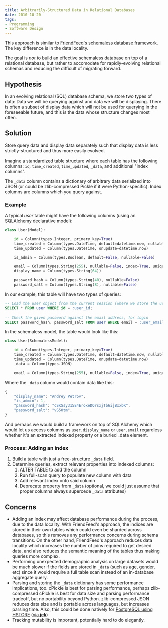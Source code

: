 ```yaml
---
title: Arbitrarily-Structured Data in Relational Databases
date: 2010-10-20
tags:
- Programming
- Software Design
---
```

This approach is similar to [FriendFeed's schemaless database framework](http://bret.appspot.com/entry/how-friendfeed-uses-mysql). The key difference is in the data locality.

The goal is *not* to build an effective schemaless database on top of a relational database, but rather to accomodate for rapidly-evolving relational schemas and reducing the difficult of migrating forward.

## Hypothesis

In an evolving relational (SQL) database schema, we store two types of data: Data we will be querying against and data we will be displaying. There is often a subset of display data which will not be used for querying in the foreseeable future, and this is the data whose structure changes most often.

## Solution

Store query data and display data separately such that display data is less strictly-structured and thus more easily evolved.

Imagine a standardized table structure where each table has the following columns: ``id``, ``time_created``, ``time_updated``, ``_data``, and additional "index columns".

The ``_data`` column contains a dictionary of arbitrary data serialized into JSON (or could be zlib-compressed Pickle if it were Python-specific). Index columns are columns which you query against.

### Example

A typical *user* table might have the following columns (using an SQLAlchemy declarative model):

```python
class User(Model):

    id = Column(types.Integer, primary_key=True)
    time_created = Column(types.DateTime, default=datetime.now, nullable=False)
    time_updated = Column(types.DateTime, onupdate=datetime.now)

    is_admin = Column(types.Boolean, default=False, nullable=False)

    email = Column(types.String(255), nullable=False, index=True, unique=True)
    display_name = Column(types.String(64))

    password_hash = Column(types.String(40), nullable=False)
    password_salt = Column(types.String(8), nullable=False)
```

In our example, this table will have two types of queries:

```sql
-- Load the user object from the current session (where we store the user_id)
SELECT * FROM user WHERE id = :user_id;

-- Check the given password against the email address, for login
SELECT password_hash, password_salt FROM user WHERE email = :user_email;
```

In the schemaless model, the table would look like this:

```python
class User(SchemalessModel):

    id = Column(types.Integer, primary_key=True)
    time_created = Column(types.DateTime, default=datetime.now, nullable=False)
    time_updated = Column(types.DateTime, onupdate=datetime.now)
    _data = Column(types.JSON)

    email = Column(types.String(255), nullable=False, index=True, unique=True)
```

Where the ``_data`` column would contain data like this:

```javascript
{
    "display_name": "Andrey Petrov",
    "is_admin": 1,
    "password_hash": "cSKSsy315E4EroxeDQrsxjTb6ijBxxbK",
    "password_salt": "vS5Otm",
}
```

And perhaps we would build a framework on top of SQLAlchemy which would let us access columns as ``user.display_name`` or ``user.email`` regardless whether it's an extracted indexed property or a buried _data element.


### Process: Adding an index

1.  Build a table with just a free-structure ``_data`` field.
2.  Determine queries, extract relevant properties into indexed columns:
    1. ALTER TABLE to add the column
    2. Run full-scan query to populate new column with data
    3. Add relevant index onto said column
    4. Deprecate property from ``_data`` (optional, we could just assume that proper columns always supercede ``_data`` attributes)


## Concerns

* Adding an index may affect database performance during the process, due to the data locality. With FriendFeed's approach, the indices are stored in their own tables which could even be sharded across databases, so this removes any performance concerns during schema transitions. On the other hand, FriendFeed's approach reduces data locality which increases the number of joins required to get desired data, and also reduces the semantic meaning of the tables thus making queries more complex.
* Performing unexpected demographic analysis on large datasets would be much slower if the fields are stored in ``_data`` (such as age, gender, etc) since it would require a full table scan instead of an in-database aggregate query.
* Parsing and storing the ``_data`` dictionary has some performance implications, too. cPickle is best for parsing performance, perhaps zlib-compressed cPickle is best for data size and parsing performance tradeoff, but no portability beyond Python. zlib-compressed JSON reduces data size and is portable across languages, but increases parsing time. Also, this could be done natively for [PostgreSQL using HSTORE](http://www.postgresql.org/docs/current/static/hstore.html) ([via __jek__](http://twitter.com/#!/__jek__/status/27975347844))
* Tracking mutability is important, potentially hard to do elegantly.

